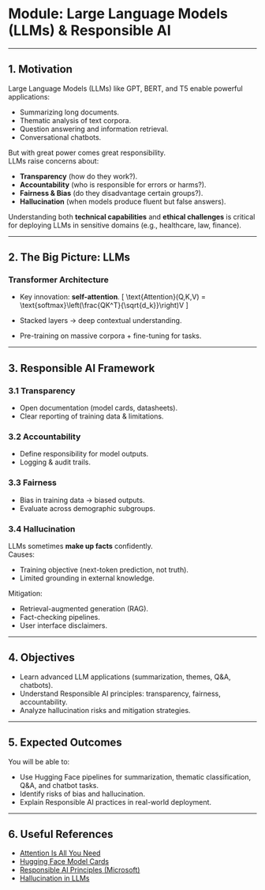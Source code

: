# Module: Large Language Models (LLMs) & Responsible AI

---

## 1. Motivation
Large Language Models (LLMs) like GPT, BERT, and T5 enable powerful applications:
- Summarizing long documents.
- Thematic analysis of text corpora.
- Question answering and information retrieval.
- Conversational chatbots.

But with great power comes great responsibility.  
LLMs raise concerns about:
- **Transparency** (how do they work?).
- **Accountability** (who is responsible for errors or harms?).
- **Fairness & Bias** (do they disadvantage certain groups?).
- **Hallucination** (when models produce fluent but false answers).  

Understanding both **technical capabilities** and **ethical challenges** is critical for deploying LLMs in sensitive domains (e.g., healthcare, law, finance).

---

## 2. The Big Picture: LLMs

### Transformer Architecture
- Key innovation: **self-attention**.
\[
\text{Attention}(Q,K,V) = \text{softmax}\left(\frac{QK^T}{\sqrt{d_k}}\right)V
\]

- Stacked layers → deep contextual understanding.  
- Pre-training on massive corpora + fine-tuning for tasks.

---

## 3. Responsible AI Framework

### 3.1 Transparency
- Open documentation (model cards, datasheets).  
- Clear reporting of training data & limitations.  

### 3.2 Accountability
- Define responsibility for model outputs.  
- Logging & audit trails.  

### 3.3 Fairness
- Bias in training data → biased outputs.  
- Evaluate across demographic subgroups.  

### 3.4 Hallucination
LLMs sometimes **make up facts** confidently.  
Causes:  
- Training objective (next-token prediction, not truth).  
- Limited grounding in external knowledge.  

Mitigation:  
- Retrieval-augmented generation (RAG).  
- Fact-checking pipelines.  
- User interface disclaimers.  

---

## 4. Objectives
- Learn advanced LLM applications (summarization, themes, Q&A, chatbots).  
- Understand Responsible AI principles: transparency, fairness, accountability.  
- Analyze hallucination risks and mitigation strategies.  

---

## 5. Expected Outcomes
You will be able to:
- Use Hugging Face pipelines for summarization, thematic classification, Q&A, and chatbot tasks.  
- Identify risks of bias and hallucination.  
- Explain Responsible AI practices in real-world deployment.  

---

## 6. Useful References
- [Attention Is All You Need](https://arxiv.org/abs/1706.03762)  
- [Hugging Face Model Cards](https://huggingface.co/docs/hub/model-cards)  
- [Responsible AI Principles (Microsoft)](https://www.microsoft.com/en-us/ai/responsible-ai)  
- [Hallucination in LLMs](https://arxiv.org/abs/2212.10466)  
